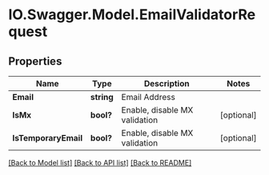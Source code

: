 # IO.Swagger.Model.EmailValidatorRequest
## Properties

Name | Type | Description | Notes
------------ | ------------- | ------------- | -------------
**Email** | **string** | Email Address | 
**IsMx** | **bool?** | Enable, disable MX validation | [optional] 
**IsTemporaryEmail** | **bool?** | Enable, disable MX validation | [optional] 

[[Back to Model list]](../README.md#documentation-for-models) [[Back to API list]](../README.md#documentation-for-api-endpoints) [[Back to README]](../README.md)


